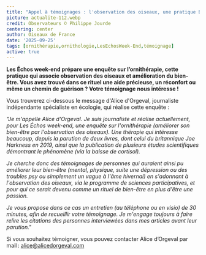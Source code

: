 ```yaml
---
title: "Appel à témoignages : l'observation des oiseaux, une pratique Bien-Être ?"
picture: actualite-112.webp
credit: Observateurs © Philippe Jourde
centering: center
author: Oiseaux de France
date: '2025-09-25'
tags: [ornithérapie,ornithologie,LesEchosWeek-End,témoignage]
active: true
---
```

**Les Échos week-end prépare une enquête sur l’ornithérapie, cette pratique qui associe observation des oiseaux et amélioration du bien-être. Vous avez trouvé dans ce rituel une aide précieuse, un réconfort ou même un chemin de guérison ? Votre témoignage nous intéresse !**

Vous trouverez ci-dessous le message d'Alice d'Orgeval, journaliste indépendante spécialiste en écologie, qui réalise cette enquête : 

*"Je m'appelle Alice d'Orgeval. Je suis journaliste et réalise actuellement, pour Les Échos week-end, une enquête sur l'ornithérapie (améliorer son bien-être par l'observation des oiseaux). Une thérapie qui intéresse beaucoup, depuis la parution de deux livres, dont celui du britannique Joe Harkness en 2019, ainsi que la publication de plusieurs études scientifiques démontrant le phénomène (via la baisse de cortisol).* 

*Je cherche donc des témoignages de personnes qui auraient ainsi pu améliorer leur bien-être (mental, physique, suite une dépression ou des troubles psy ou simplement un vague à l'âme hivernal) en s'adonnant à l'observation des oiseaux, via le programme de sciences participatives, et pour qui ce serait devenu comme un rituel de bien-être en plus d'être une passion.* 

*Je vous propose dans ce cas un entretien (au téléphone ou en visio) de 30 minutes, afin de recueillir votre témoignage. Je m'engage toujours à faire relire les citations des personnes interviewées dans mes articles avant leur parution."* 

Si vous souhaitez témoigner, vous pouvez contacter Alice d’Orgeval par mail : [alice@alicedorgeval.com](mailto:alice@alicedorgeval.com) 
